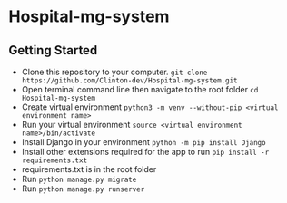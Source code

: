 # Hospital-mg-system

## Getting Started

- Clone this repository to your computer. `git clone https://github.com/Clinton-dev/Hospital-mg-system.git`
- Open terminal command line then navigate to the root folder `cd Hospital-mg-system`
- Create virtual environment `python3 -m venv --without-pip <virtual environment name>`
- Run your virtual environment `source <virtual environment name>/bin/activate`
- Install Django in your environment `python -m pip install Django`
- Install other extensions required for the app to run `pip install -r requirements.txt`
- requirements.txt is in the root folder
- Run `python manage.py migrate`
- Run `python manage.py runserver`
